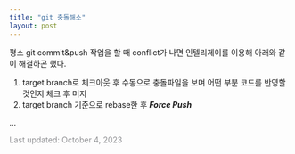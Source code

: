 ```yaml
---
title: "git 충돌해소"
layout: post
---
```


평소 git commit&push 작업을 할 때 conflict가 나면 인텔리제이를 이용해 아래와 같이 해결하곤 했다.

1. target branch로 체크아웃 후 수동으로 충돌파일을 보며 어떤 부분 코드를 반영할 것인지 체크 후 머지
2. target branch 기준으로 rebase한 후 ***Force Push***

...



<font color='#909194'>Last updated: October 4, 2023</font>